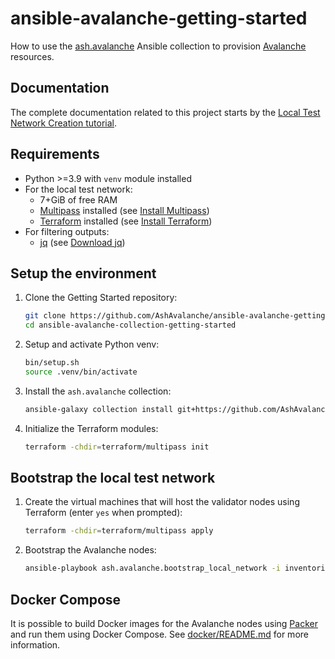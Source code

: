 # ansible-avalanche-getting-started

How to use the [ash.avalanche](https://github.com/AshAvalanche/ansible-avalanche-collection) Ansible collection to provision [Avalanche](https://docs.avax.network/) resources.

## Documentation

The complete documentation related to this project starts by the [Local Test Network Creation tutorial](https://ash.center/docs/toolkit/ansible-avalanche-collection/tutorials/local-test-network).

## Requirements

- Python >=3.9 with `venv` module installed
- For the local test network:
  - 7+GiB of free RAM
  - [Multipass](https://multipass.run) installed (see [Install Multipass](https://multipass.run/install))
  - [Terraform](https://terraform.io) installed (see [Install Terraform](https://developer.hashicorp.com/terraform/tutorials/aws-get-started/install-cli))
- For filtering outputs:
  - [jq](https://stedolan.github.io/jq/) (see [Download jq](https://stedolan.github.io/jq/download/))

## Setup the environment

1. Clone the Getting Started repository:

   ```bash
   git clone https://github.com/AshAvalanche/ansible-avalanche-getting-started
   cd ansible-avalanche-collection-getting-started
   ```

2. Setup and activate Python venv:

   ```bash
   bin/setup.sh
   source .venv/bin/activate
   ```

3. Install the `ash.avalanche` collection:

   ```bash
   ansible-galaxy collection install git+https://github.com/AshAvalanche/ansible-avalanche-collection.git
   ```

4. Initialize the Terraform modules:

   ```bash
   terraform -chdir=terraform/multipass init
   ```

## Bootstrap the local test network

1. Create the virtual machines that will host the validator nodes using Terraform (enter `yes` when prompted):

   ```bash
   terraform -chdir=terraform/multipass apply
   ```

2. Bootstrap the Avalanche nodes:

   ```bash
   ansible-playbook ash.avalanche.bootstrap_local_network -i inventories/local
   ```

## Docker Compose

It is possible to build Docker images for the Avalanche nodes using [Packer](https://developer.hashicorp.com/packer) and run them using Docker Compose. See [docker/README.md](./docker/README.md) for more information.
